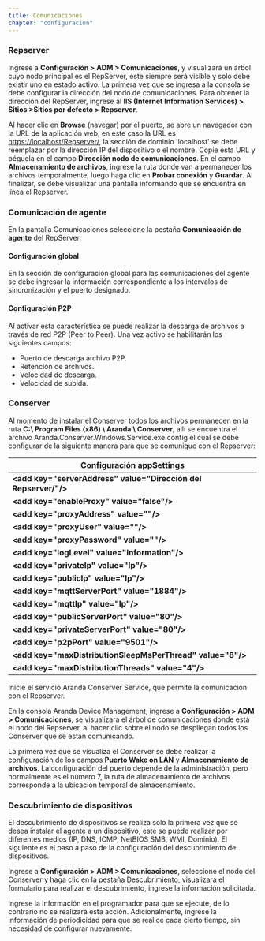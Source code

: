 ```yaml
---
title: Comunicaciones
chapter: "configuracion"
---
```


### Repserver

Ingrese a **Configuración &gt; ADM &gt; Comunicaciones**, y visualizará un árbol cuyo nodo principal es el RepServer, este siempre será visible y solo debe existir uno en estado activo. La primera vez que se ingresa a la consola se debe configurar la dirección del nodo de comunicaciones. Para obtener la dirección del RepServer, ingrese al **IIS (Internet Information Services) &gt; Sitios &gt;Sitios por defecto &gt; Repserver**.

Al hacer clic en **Browse** (navegar) por el puerto, se abre un navegador con la URL de la aplicación web, en este caso la URL es [https://localhost/Repserver/](https://localhost/Repserver/), la sección de dominio &#039;localhost&#039; se debe reemplazar por la dirección IP del dispositivo o el nombre. Copie esta URL y péguela en el campo **Dirección nodo de comunicaciones**. En el campo **Almacenamiento de archivos**, ingrese la ruta donde van a permanecer los archivos temporalmente, luego haga clic en **Probar conexión** y **Guardar**. Al finalizar, se debe visualizar una pantalla informando que se encuentra en línea el Repserver.

### Comunicación de agente

En la pantalla Comunicaciones seleccione la pestaña **Comunicación de agente** del RepServer.

#### Configuración global

En la sección de configuración global para las comunicaciones del agente se debe ingresar la información correspondiente a los intervalos de sincronización y el puerto designado.

#### Configuración P2P

Al activar esta característica se puede realizar la descarga de archivos a través de red P2P (Peer to Peer). Una vez activo se habilitarán los siguientes campos:

*   Puerto de descarga archivo P2P.
*   Retención de archivos.
*   Velocidad de descarga.
*   Velocidad de subida.

### Conserver

Al momento de instalar el Conserver todos los archivos permanecen en la ruta **C:\ Program Files (x86) \ Aranda \ Conserver**, allí se encuentra el archivo Aranda.Conserver.Windows.Service.exe.config el cual se debe configurar de la siguiente manera para que se comunique con el Repserver:

| **Configuración appSettings** |
| --- |
| **&lt;add key=&quot;serverAddress&quot; value=&quot;Dirección del Repserver/&quot;/&gt;** | Dirección donde se encuentra el Repserver |
| **&lt;add key=&quot;enableProxy&quot; value=&quot;false&quot;/&gt;** | En caso de usar Proxy se habilita la etiqueta enableProxy con valor &quot;true&quot; |
| **&lt;add key=&quot;proxyAddress&quot; value=&quot;&quot;/&gt;** | Dirección del proxy |
| **&lt;add key=&quot;proxyUser&quot; value=&quot;&quot;/&gt;** | Usuario del Proxy |
| **&lt;add key=&quot;proxyPassword&quot; value=&quot;&quot;/&gt;** | Password del proxy |
| **&lt;add key=&quot;logLevel&quot; value=&quot;Information&quot;/&gt;** | Nivel de verbosidad log del conserver; &quot;Information&quot;, &quot;Debug&quot;, &quot;Detailed&quot;, &quot;verbose&quot;. Por defecto se encuentra parametrizado &quot;Information&quot;. |
| **&lt;add key=&quot;privateIp&quot; value=&quot;Ip&quot;/&gt;** | Identificador en la red Interna del Conserver, debe ir la Ip. |
| **&lt;add key=&quot;publicIp&quot; value=&quot;Ip&quot;/&gt;** | Identificador de red del conserver desde el exterior, debe ir la Ip. (En Caso de que no se requiera se coloca la misma dirección Ip privada). |
| **&lt;add key=&quot;mqttServerPort&quot; value=&quot;1884&quot;/&gt;** | Puerto de Comunicación de mqtt, por defecto se encuentra parametrizado el &quot;1884&quot;. |
| **&lt;add key=&quot;mqttIp&quot; value=&quot;Ip&quot;/&gt;** | Identificador de Mqtt en la red Interna, debe ir la IP. |
| **&lt;add key=&quot;publicServerPort&quot; value=&quot;80&quot;/&gt;** | Puerto de Comunicación red pública de Conserver, por defecto se encuentra parametrizado el &quot;80&quot;. |
| **&lt;add key=&quot;privateServerPort&quot; value=&quot;80&quot;/&gt;** | Puerto de Comunicación red privada de Conserver, por defecto se encuentra parametrizado el &quot;80&quot;. |
| **&lt;add key=&quot;p2pPort&quot; value=&quot;9501&quot;/&gt;** | Puerto para conexiones p2p, por defecto se encuentra parametrizado el &quot;9501&quot;. |
| **&lt;add key=&quot;maxDistributionSleepMsPerThread&quot; value=&quot;8&quot;/&gt;** |  |
| **&lt;add key=&quot;maxDistributionThreads&quot; value=&quot;4&quot;/&gt;** | Estos dos últimos tag son utilizados para el funcionamiento interno del sistema, no se deben modificar. |

Inicie el servicio Aranda Conserver Service, que permite la comunicación con el Repserver.

En la consola Aranda Device Management, ingrese a **Configuración &gt; ADM &gt; Comunicaciones**, se visualizará el árbol de comunicaciones donde está el nodo del Repserver, al hacer clic sobre el nodo se despliegan todos los Conserver que se están comunicando.

La primera vez que se visualiza el Conserver se debe realizar la configuración de los campos **Puerto Wake on LAN** y **Almacenamiento de archivos**. La configuración del puerto depende de la administración, pero normalmente es el número 7, la ruta de almacenamiento de archivos corresponde a la ubicación temporal de almacenamiento.

### Descubrimiento de dispositivos

El descubrimiento de dispositivos se realiza solo la primera vez que se desea instalar el agente a un dispositivo, este se puede realizar por diferentes medios (IP, DNS, ICMP, NetBIOS SMB, WMI, Dominio). El siguiente es el paso a paso de la configuración del descubrimiento de dispositivos.

Ingrese a **Configuración &gt; ADM &gt; Comunicaciones**, seleccione el nodo del Conserver y haga clic en la pestaña Descubrimiento, visualizará el formulario para realizar el descubrimiento, ingrese la información solicitada.

Ingrese la información en el programador para que se ejecute, de lo contrario no se realizará esta acción. Adicionalmente, ingrese la información de periodicidad para que se realice cada cierto tiempo, sin necesidad de configurar nuevamente.
